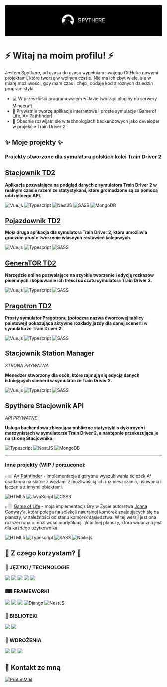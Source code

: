 ![Baner](banner.jpg?raw=true "Spythere banner")

# ⚡ Witaj na moim profilu! ⚡

Jestem Spythere, od czasu do czasu wypełniam swojego GitHuba nowymi projektami, które tworzę w wolnym czasie. Nie ma ich zbyt wiele, ale w miarę możliwości, gdy mam czas i chęci, dodaję kod z różnych dziedzin programistyki.

- :computer: W przeszłości programowałem w Javie tworząc pluginy na serwery Minecraft
- 🔭 Prywatnie tworzę aplikacje internetowe i proste symulacje (Game of Life, A* Pathfinder) 
- 🌱 Obecnie rozwijam się w technologiach backendowych jako developer w projekcie Train Driver 2 

## ✨ Moje projekty ✨
 
### Projekty stworzone dla symulatora polskich kolei **Train Driver 2**


## [Stacjownik TD2][Stacjownik]

**Aplikacja pozwalająca na podgląd danych z symulatora Train Driver 2 w realnym czasie razem ze statystykami, które gromadzone są za pomocą oddzielnego API.**

![Vue.js][img:Vue]
![Typescript][img:TS]
![NestJS][img:NestJS]
![SASS][img:SASS]
![MongoDB][img:Mongo]


## [Pojazdownik TD2][Pojazdownik]
**Moja druga aplikacja dla symulatora Train Driver 2, która umożliwia graczom proste tworzenie własnych zestawień kolejowych.**

![Vue.js][img:Vue]
![Typescript][img:TS]
![SASS][img:SASS]


## [GeneraTOR TD2][GeneraTOR]
**Narzędzie online pozwalające na szybkie tworzenie i edycję rozkazów pisemnych i kopiowanie ich treści do czatu symulatora Train Driver 2.**

![Vue.js][img:Vue]
![Typescript][img:TS]
![SASS][img:SASS]


## [Pragotron TD2][Pragotron]
**Prosty symulator [Pragotronu](https://pl.wikipedia.org/wiki/Pragotron) (potoczna nazwa dworcowej tablicy paletowej) pokazująca aktywne rozkłady jazdy dla danej scenerii w symulatorze Train Driver 2.**

![Vue.js][img:Vue]
![Typescript][img:TS]
![SASS][img:SASS]

## Stacjownik Station Manager 
*STRONA PRYWATNA*

**Menedżer stworzony dla osób, które zajmują się edycją danych istniejących scenerii w symulatorze Train Driver 2.**

![Vue.js][img:Vue]
![Typescript][img:TS]
![SASS][img:SASS]

## Spythere Stacjownik API
*API PRYWATNE*

**Usługa backendowa zbierająca publiczne statystyki o dyżurnych i maszynistach w symulatorze Train Driver 2, a następnie przekazująca je na stronę Stacjownika.**

![Typescript][img:TS]
![NestJS][img:NestJS]
![MongoDB][img:Mongo]

---

### Inne projekty (WIP / porzucone):
 
👉🏼 [A* Pathfinder][Pathfinder] - implementacja algorytmu wyszukiwania ścieżek A* osadzona na siatce z węzłami z możliwością ich rozmieszczania, usuwania i łączenia z innymi obiektami. 

![HTML5][img:HTML]
![JavaScript][img:JS]
![CSS3][img:CSS]

👉🏼 [Game of Life][GoL] - moja implementacja Gry w Życie autorstwa [Johna Conway'a][John Conway], która polega na selekcji naturalnej komórek znajdujących się na planszy, w zależności od stanu komórek sąsiedztwa. W tej wersji jest ona rozszerzona o możliwość modyfikacji globalnej planszy, która widoczna jest dla każdego użytkownika.  

![HTML5][img:HTML]
![Typescript][img:TS]
![SASS][img:SASS]
![Node.js][img:Node]

[TD2]: https://web.td2.info.pl/en
[GoL]: https://github.com/Spythere/game-of-life-online
[John Conway]: https://pl.wikipedia.org/wiki/John_Horton_Conway
[Stacjownik]: https://github.com/Spythere/stacjownik
[Pathfinder]: https://github.com/Spythere/pathfinder
[Pojazdownik]: https://github.com/Spythere/pojazdownik
[GeneraTOR]: https://github.com/Spythere/genera-tor
[Pragotron]: https://github.com/Spythere/pragotron-td2


## 🚀 Z czego korzystam? 🚀
 
### 💬 JĘZYKI / TECHNOLOGIE
<img src="https://img.shields.io/badge/JavaScript-323330?style=for-the-badge&logo=javascript&logoColor=F7DF1E"></img>
<img src="https://img.shields.io/badge/TypeScript-007ACC?style=for-the-badge&logo=typescript&logoColor=white"></img>
<img src="https://img.shields.io/badge/Python-3776AB?style=for-the-badge&logo=python&logoColor=white"></img>
<img src="https://img.shields.io/badge/Java-ED8B00?style=for-the-badge&logo=java&logoColor=white"></img>
<img src="https://img.shields.io/badge/Node.js-43853D?style=for-the-badge&logo=node.js&logoColor=white"></img>

### ⌨ FRAMEWORKI
<img src="https://img.shields.io/badge/Vue.js-35495E?style=for-the-badge&logo=vue.js&logoColor=4FC08D"></img>
<img src="https://img.shields.io/badge/Flutter-02569B?style=for-the-badge&logo=flutter&logoColor=white"></img>
<img src="https://img.shields.io/badge/.NET-5C2D91?style=for-the-badge&logo=.net&logoColor=white"></img>
![Django](https://img.shields.io/badge/django-%23092E20.svg?style=for-the-badge&logo=django&logoColor=white)
![NestJS][img:NestJS]

### 📕 BIBLIOTEKI
<img src="https://img.shields.io/badge/React-20232A?style=for-the-badge&logo=react&logoColor=61DAFB"></img>
<img src="https://img.shields.io/badge/Express.js-404D59?style=for-the-badge"></img>

### 📌 WDROŻENIA
<img src="https://img.shields.io/badge/MongoDB-4EA94B?style=for-the-badge&logo=mongodb&logoColor=white"></img>
<img src="https://img.shields.io/badge/Heroku-430098?style=for-the-badge&logo=heroku&logoColor=white"></img>
<img src="https://img.shields.io/badge/Amazon_AWS-232F3E?style=for-the-badge&logo=amazon-aws&logoColor=white"></img>

## :speech_balloon: Kontakt ze mną
[![ProtonMail](https://img.shields.io/badge/ProtonMail-8B89CC?style=for-the-badge&logo=protonmail&logoColor=white "ProtonMail")](mailto:spythere@protonmail.com) 
<br />

[img:HTML]: https://img.shields.io/badge/HTML5-E34F26?style=for-the-badge&logo=html5&logoColor=white
[img:CSS]: https://img.shields.io/badge/CSS3-1572B6?style=for-the-badge&logo=css3&logoColor=white
[img:JS]: https://img.shields.io/badge/JavaScript-323330?style=for-the-badge&logo=javascript&logoColor=F7DF1E
[img:SASS]: https://img.shields.io/badge/Sass-CC6699?style=for-the-badge&logo=sass&logoColor=white
[img:TS]: https://img.shields.io/badge/TypeScript-007ACC?style=for-the-badge&logo=typescript&logoColor=white
[img:Node]: https://img.shields.io/badge/Node.js-43853D?style=for-the-badge&logo=node.js&logoColor=white
[img:Vue]: https://img.shields.io/badge/Vue.js-35495E?style=for-the-badge&logo=vue.js&logoColor=4FC08D
[img:Express]: https://img.shields.io/badge/Express.js-404D59?style=for-the-badge
[img:Mongo]: https://img.shields.io/badge/MongoDB-4EA94B?style=for-the-badge&logo=mongodb&logoColor=white
[img:React]: https://img.shields.io/badge/React-20232A?style=for-the-badge&logo=react&logoColor=61DAFB
[img:Flutter]: https://img.shields.io/badge/Flutter-02569B?style=for-the-badge&logo=flutter&logoColor=white
[img:NET]: https://img.shields.io/badge/.NET-5C2D91?style=for-the-badge&logo=.net&logoColor=white
[img:Python]: https://img.shields.io/badge/Python-3776AB?style=for-the-badge&logo=python&logoColor=white
[img:Java]: https://img.shields.io/badge/Java-ED8B00?style=for-the-badge&logo=java&logoColor=white
[img:AWS]: https://img.shields.io/badge/Amazon_AWS-232F3E?style=for-the-badge&logo=amazon-aws&logoColor=white
[img:Heroku]: https://img.shields.io/badge/Heroku-430098?style=for-the-badge&logo=heroku&logoColor=white
[img:NestJS]: https://img.shields.io/badge/-NestJS-red?style=for-the-badge
